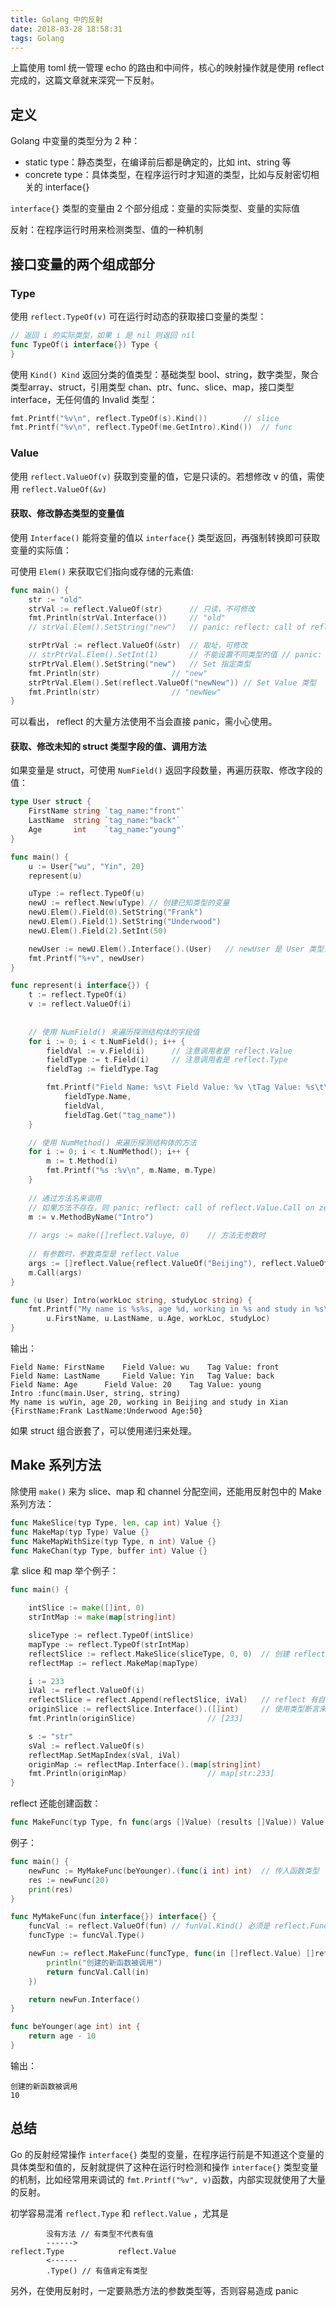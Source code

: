 ```yaml
---
title: Golang 中的反射
date: 2018-03-28 18:58:31
tags: Golang
---
```


上篇使用 toml 统一管理 echo 的路由和中间件，核心的映射操作就是使用 reflect 完成的，这篇文章就来深究一下反射。

<!-- more -->



## 定义

Golang 中变量的类型分为 2 种：

- static type：静态类型，在编译前后都是确定的，比如 int、string 等
- concrete type：具体类型，在程序运行时才知道的类型，比如与反射密切相关的  interface{}

`interface{}` 类型的变量由 2 个部分组成：变量的实际类型、变量的实际值

反射：在程序运行时用来检测类型、值的一种机制



## 接口变量的两个组成部分

### Type

使用 `reflect.TypeOf(v)` 可在运行时动态的获取接口变量的类型：

```go
// 返回 i 的实际类型，如果 i 是 nil 则返回 nil
func TypeOf(i interface{}) Type {
}    
```

使用 `Kind() Kind` 返回分类的值类型：基础类型 bool、string，数字类型，聚合类型array、struct，引用类型 chan、ptr、func、slice、map，接口类型 interface，无任何值的 Invalid 类型：

```go
fmt.Printf("%v\n", reflect.TypeOf(s).Kind())		// slice
fmt.Printf("%v\n", reflect.TypeOf(me.GetIntro).Kind())	// func
```



### Value

使用 `reflect.ValueOf(v)` 获取到变量的值，它是只读的。若想修改 v 的值，需使用 `reflect.ValueOf(&v)`

#### 获取、修改静态类型的变量值

使用 `Interface()` 能将变量的值以 `interface{}` 类型返回，再强制转换即可获取变量的实际值：

可使用 `Elem()` 来获取它们指向或存储的元素值:

```go
func main() {
	str := "old"
	strVal := reflect.ValueOf(str)		// 只读，不可修改
	fmt.Println(strVal.Interface())		// "old"
	// strVal.Elem().SetString("new")	// panic: reflect: call of reflect.Value.Elem on string Value	

	strPtrVal := reflect.ValueOf(&str)	// 取址，可修改
	// strPtrVal.Elem().SetInt(1)		// 不能设置不同类型的值 // panic: reflect: call of reflect.Value.SetInt on string Value	
	strPtrVal.Elem().SetString("new")	// Set 指定类型
	fmt.Println(str) 				// "new"
	strPtrVal.Elem().Set(reflect.ValueOf("newNew"))	// Set Value 类型
	fmt.Println(str) 				// "newNew"
}
```

可以看出， reflect 的大量方法使用不当会直接 panic，需小心使用。



#### 获取、修改未知的 struct 类型字段的值、调用方法

如果变量是 struct，可使用 `NumField()` 返回字段数量，再遍历获取、修改字段的值：

```go
type User struct {
	FirstName string `tag_name:"front"`
	LastName  string `tag_name:"back"`
	Age       int    `tag_name:"young"`
}

func main() {
	u := User{"wu", "Yin", 20}
	represent(u)

	uType := reflect.TypeOf(u)
	newU := reflect.New(uType) // 创建已知类型的变量
	newU.Elem().Field(0).SetString("Frank")
	newU.Elem().Field(1).SetString("Underwood")
	newU.Elem().Field(2).SetInt(50)

	newUser := newU.Elem().Interface().(User)	// newUser 是 User 类型，断言不会 panic
	fmt.Printf("%+v", newUser)
}

func represent(i interface{}) {
	t := reflect.TypeOf(i)
	v := reflect.ValueOf(i)
    
    
	// 使用 NumField() 来遍历探测结构体的字段值
	for i := 0; i < t.NumField(); i++ {
		fieldVal := v.Field(i)		// 注意调用者是 reflect.Value
		fieldType := t.Field(i)		// 注意调用者是 reflect.Type
		fieldTag := fieldType.Tag

		fmt.Printf("Field Name: %s\t Field Value: %v \tTag Value: %s\t\n",
			fieldType.Name,
			fieldVal,
			fieldTag.Get("tag_name"))
	}

	// 使用 NumMethod() 来遍历探测结构体的方法
	for i := 0; i < t.NumMethod(); i++ {
		m := t.Method(i)
		fmt.Printf("%s :%v\n", m.Name, m.Type)
	}
    
	// 通过方法名来调用
	// 如果方法不存在，则 panic: reflect: call of reflect.Value.Call on zero Value
	m := v.MethodByName("Intro")
	
	// args := make([]reflect.Valuye, 0)	// 方法无参数时
	
	// 有参数时，参数类型是 reflect.Value
	args := []reflect.Value{reflect.ValueOf("Beijing"), reflect.ValueOf("Xian")}
	m.Call(args)
}

func (u User) Intro(workLoc string, studyLoc string) {
	fmt.Printf("My name is %s%s, age %d, working in %s and study in %s\n",
		u.FirstName, u.LastName, u.Age, workLoc, studyLoc)
}
```

输出：

```
Field Name: FirstName	 Field Value: wu 	Tag Value: front	
Field Name: LastName	 Field Value: Yin 	Tag Value: back	
Field Name: Age	 	 Field Value: 20 	Tag Value: young	
Intro :func(main.User, string, string)
My name is wuYin, age 20, working in Beijing and study in Xian
{FirstName:Frank LastName:Underwood Age:50}
```

如果 struct 组合嵌套了，可以使用递归来处理。







## Make 系列方法

除使用 `make()` 来为 slice、map 和 channel 分配空间，还能用反射包中的 Make 系列方法：

```go
func MakeSlice(typ Type, len, cap int) Value {}
func MakeMap(typ Type) Value {}
func MakeMapWithSize(typ Type, n int) Value {}
func MakeChan(typ Type, buffer int) Value {}
```

拿 slice 和 map 举个例子：

```go
func main() {

	intSlice := make([]int, 0)
	strIntMap := make(map[string]int)

	sliceType := reflect.TypeOf(intSlice)
	mapType := reflect.TypeOf(strIntMap)
	reflectSlice := reflect.MakeSlice(sliceType, 0, 0)	// 创建 reflect 自己的 slice 和 map
	reflectMap := reflect.MakeMap(mapType)

	i := 233
	iVal := reflect.ValueOf(i)
	reflectSlice = reflect.Append(reflectSlice, iVal)	// reflect 有自己实现的 Append()
	originSlice := reflectSlice.Interface().([]int)		// 使用类型断言来转换值
	fmt.Println(originSlice)				// [233]

	s := "str"
	sVal := reflect.ValueOf(s)
	reflectMap.SetMapIndex(sVal, iVal)
	originMap := reflectMap.Interface().(map[string]int)
	fmt.Println(originMap)					// map[str:233]
}    
```



reflect 还能创建函数：

```go
func MakeFunc(typ Type, fn func(args []Value) (results []Value)) Value {}
```

例子：

```go
func main() {
	newFunc := MyMakeFunc(beYounger).(func(i int) int)	// 传入函数类型
	res := newFunc(20)
	print(res)
}

func MyMakeFunc(fun interface{}) interface{} {
	funcVal := reflect.ValueOf(fun) // funVal.Kind() 必须是 reflect.Func
	funcType := funcVal.Type()

	newFun := reflect.MakeFunc(funcType, func(in []reflect.Value) []reflect.Value {
		println("创建的新函数被调用")
		return funcVal.Call(in)
	})

	return newFun.Interface()
}

func beYounger(age int) int {
	return age - 10
}
```

输出：

```
创建的新函数被调用
10
```





## 总结

Go 的反射经常操作 `interface{}` 类型的变量，在程序运行前是不知道这个变量的具体类型和值的，反射就提供了这种在运行时检测和操作 `interface{}` 类型变量的机制，比如经常用来调试的 `fmt.Printf("%v", v)`函数，内部实现就使用了大量的反射。

初学容易混淆 `reflect.Type` 和 `reflect.Value` ，尤其是

```
		没有方法 // 有类型不代表有值
 		------>
reflect.Type			reflect.Value
		<------
		.Type()	// 有值肯定有类型
```

另外，在使用反射时，一定要熟悉方法的参数类型等，否则容易造成 panic























